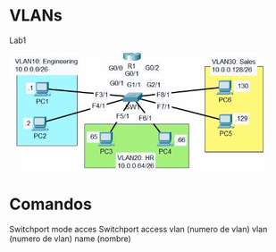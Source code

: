 # VLANs
Lab1

![Lab1](Lab1.PNG)

# Comandos
Switchport mode acces
Switchport access vlan (numero de vlan)
vlan (numero de vlan)
name (nombre)
